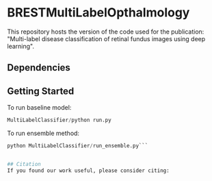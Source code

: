 # BRESTMultiLabelOpthalmology
This repository hosts the version of the code used for the publication: "Multi-label disease classification of retinal fundus images using deep learning".

## Dependencies


## Getting Started
To run baseline model:
```python
MultiLabelClassifier/python run.py
```

To run ensemble method:
```python
python MultiLabelClassifier/run_ensemble.py```


## Citation
If you found our work useful, please consider citing:

